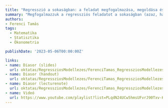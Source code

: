 ```yaml
---
title: "Regresszió a sokaságban: a feladat megfogalmazása, megoldása és modellminősítés"
summary: "Megfogalmazzuk a regressziós feladatot a sokaságban (azaz, ha ismerjük minden változó eloszlását), megoldjuk azt, majd megvizsgáljuk a megoldást abban a speciális esetben, ha a változók eloszlása normális. Röviden kitérünk arra a kérdésre is, hogy egy modell jósága hogyan jellemezhető."
authors:
- Ferenci Tamás
tags:
  - Matematika
  - Statisztika
  - Ökonometria

publishDate: '2023-05-06T00:00:00Z'

links:
- name: Diasor (slides)
  url: oktatas/RegressziosModellezes/FerenciTamas_RegressziosModellezes_RegresszioASokasagban_slides.pdf
- name: Diasor (handout)
  url: oktatas/RegressziosModellezes/FerenciTamas_RegressziosModellezes_RegresszioASokasagban_handout.pdf
- name: Diasor (lecturenote)
  url: oktatas/RegressziosModellezes/FerenciTamas_RegressziosModellezes_RegresszioASokasagban_lecturenote.pdf
- name: Videó
  url: https://www.youtube.com/playlist?list=PLqdN24UCw5hmsUFvrJ90Txv-KmwOOei9a
---
```

